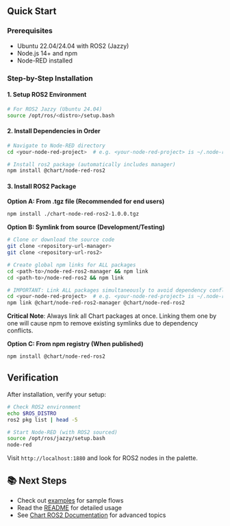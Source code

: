 
## Quick Start

### Prerequisites
- Ubuntu 22.04/24.04 with ROS2 (Jazzy)
- Node.js 14+ and npm
- Node-RED installed

### Step-by-Step Installation

#### 1. **Setup ROS2 Environment**
```bash
# For ROS2 Jazzy (Ubuntu 24.04)
source /opt/ros/<distro>/setup.bash
```

#### 2. **Install Dependencies in Order**
```bash
# Navigate to Node-RED directory
cd <your-node-red-project>  # e.g. <your-node-red-project> is ~/.node-red

# Install ros2 package (automatically includes manager)
npm install @chart/node-red-ros2
```

#### 3. **Install ROS2 Package**

**Option A: From .tgz file (Recommended for end users)**
```bash
npm install ./chart-node-red-ros2-1.0.0.tgz
```

**Option B: Symlink from source (Development/Testing)**
```bash
# Clone or download the source code
git clone <repository-url-manager>
git clone <repository-url-ros2>

# Create global npm links for ALL packages
cd <path-to>/node-red-ros2-manager && npm link
cd <path-to>/node-red-ros2 && npm link

# IMPORTANT: Link ALL packages simultaneously to avoid dependency conflicts
cd <your-node-red-project>  # e.g. <your-node-red-project> is ~/.node-red
npm link @chart/node-red-ros2-manager @chart/node-red-ros2
```

**Critical Note**: Always link all Chart packages at once. Linking them one by one will cause npm to remove existing symlinks due to dependency conflicts.

**Option C: From npm registry (When published)**
```bash
npm install @chart/node-red-ros2
```

## Verification

After installation, verify your setup:

```bash
# Check ROS2 environment
echo $ROS_DISTRO
ros2 pkg list | head -5

# Start Node-RED (with ROS2 sourced)
source /opt/ros/jazzy/setup.bash
node-red
```

Visit `http://localhost:1880` and look for ROS2 nodes in the palette.

## 📚 Next Steps

- Check out [examples](./example/) for sample flows
- Read the [README](./README.md) for detailed usage
- See [Chart ROS2 Documentation](https://chart-sg.github.io/node-red-ros2/) for advanced topics
